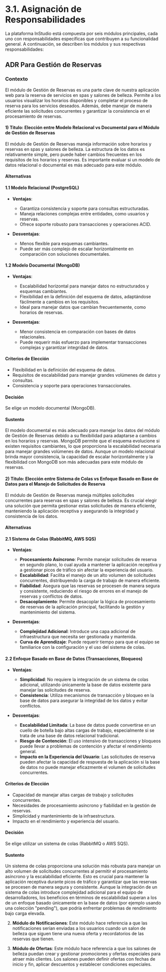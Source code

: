 # 3.1. Asignación de Responsabilidades

La plataforma InStudio está compuesta por seis módulos principales, cada uno con responsabilidades específicas que contribuyen a su funcionalidad general. A continuación, se describen los módulos y sus respectivas responsabilidades:

## ADR Para Gestión de Reservas

### Contexto

El módulo de Gestión de Reservas es una parte clave de nuestra aplicación web para la reserva de servicios en spas y salones de belleza. Permite a los usuarios visualizar los horarios disponibles y completar el proceso de reserva para los servicios deseados. Además, debe manejar de manera eficiente las solicitudes concurrentes y garantizar la consistencia en el procesamiento de reservas.

#### 1) Titulo: Elección entre Modelo Relacional vs Documental para el Módulo de Gestión de Reservas

El módulo de Gestión de Reservas maneja información sobre horarios y reservas en spas y salones de belleza. La estructura de los datos es relativamente simple, pero puede haber cambios frecuentes en los requisitos de los horarios y reservas. Es importante evaluar si un modelo de datos relacional o documental es más adecuado para este módulo.

#### Alternativas

#### 1.1 Modelo Relacional (PostgreSQL)

- **Ventajas**:
  - Garantiza consistencia y soporte para consultas estructuradas.
  - Maneja relaciones complejas entre entidades, como usuarios y reservas.
  - Ofrece soporte robusto para transacciones y operaciones ACID.

- **Desventajas**:
  - Menos flexible para esquemas cambiantes.
  - Puede ser más complejo de escalar horizontalmente en comparación con soluciones documentales.

#### 1.2 Modelo Documental (MongoDB)

- **Ventajas**:
  - Escalabilidad horizontal para manejar datos no estructurados y esquemas cambiantes.
  - Flexibilidad en la definición del esquema de datos, adaptándose fácilmente a cambios en los requisitos.
  - Ideal para manejar datos que cambian frecuentemente, como horarios de reservas.

- **Desventajas**:
  - Menor consistencia en comparación con bases de datos relacionales.
  - Puede requerir más esfuerzo para implementar transacciones complejas y garantizar integridad de datos.

#### Criterios de Elección

- Flexibilidad en la definición del esquema de datos.
- Requisitos de escalabilidad para manejar grandes volúmenes de datos y consultas.
- Consistencia y soporte para operaciones transaccionales.

#### Decisión

Se elige un modelo documental (MongoDB).

#### Sustento
El modelo documental es más adecuado para manejar los datos del módulo de Gestión de Reservas debido a su flexibilidad para adaptarse a cambios en los horarios y reservas. MongoDB permite que el esquema evolucione si existen requisitos cambiantes, lo que proporciona la escalabilidad necesaria para manejar grandes volúmenes de datos. Aunque un modelo relacional brinda mayor consistencia, la capacidad de escalar horizontalmente y la flexibilidad con MongoDB son más adecuadas para este módulo de reservas.

#### 2) Titulo: Elección entre Sistema de Colas vs Enfoque Basado en Base de Datos para el Manejo de Solicitudes de Reserva

El módulo de Gestión de Reservas maneja múltiples solicitudes concurrentes para reservas en spas y salones de belleza. Es crucial elegir una solución que permita gestionar estas solicitudes de manera eficiente, manteniendo la aplicación receptiva y asegurando la integridad y consistencia de los datos.

####  Alternativas

#### 2.1 Sistema de Colas (RabbitMQ, AWS SQS)

- **Ventajas**:
  - **Procesamiento Asíncrono**: Permite manejar solicitudes de reserva en segundo plano, lo cual ayuda a mantener la aplicación receptiva y a gestionar picos de tráfico sin afectar la experiencia del usuario.
  - **Escalabilidad**: Facilita el manejo de un alto volumen de solicitudes concurrentes, distribuyendo la carga de trabajo de manera eficiente.
  - **Fiabilidad**: Asegura que las reservas se procesen de manera segura y consistente, reduciendo el riesgo de errores en el manejo de reservas y conflictos de datos.
  - **Desacoplamiento**: Permite desacoplar la lógica de procesamiento de reservas de la aplicación principal, facilitando la gestión y mantenimiento del sistema.

- **Desventajas**:
  - **Complejidad Adicional**: Introduce una capa adicional de infraestructura que necesita ser gestionada y mantenida.
  - **Curva de Aprendizaje**: Puede requerir tiempo para que el equipo se familiarice con la configuración y el uso del sistema de colas.

#### 2.2 Enfoque Basado en Base de Datos (Transacciones, Bloqueos)
- **Ventajas**:
  - **Simplicidad**: No requiere la integración de un sistema de colas adicional, utilizando únicamente la base de datos existente para manejar las solicitudes de reserva.
  - **Consistencia**: Utiliza mecanismos de transacción y bloqueo en la base de datos para asegurar la integridad de los datos y evitar conflictos.

- **Desventajas**:
  - **Escalabilidad Limitada**: La base de datos puede convertirse en un cuello de botella bajo altas cargas de trabajo, especialmente si se trata de una base de datos relacional tradicional.
  - **Riesgo de Contención**: El uso intensivo de transacciones y bloqueos puede llevar a problemas de contención y afectar el rendimiento general.
  - **Impacto en la Experiencia del Usuario**: Las solicitudes de reserva pueden afectar la capacidad de respuesta de la aplicación si la base de datos no puede manejar eficazmente el volumen de solicitudes concurrentes.

####  Criterios de Elección
-  Capacidad de manejar altas cargas de trabajo y solicitudes concurrentes.
- Necesidades de procesamiento asíncrono y fiabilidad en la gestión de reservas.
- Simplicidad y mantenimiento de la infraestructura.
- Impacto en el rendimiento y experiencia del usuario.
  
####  Decisión
Se elige utilizar un sistema de colas (RabbitMQ o AWS SQS).

####  Sustento
Un sistema de colas proporciona una solución más robusta para manejar un alto volumen de solicitudes concurrentes al permitir el procesamiento asíncrono y la escalabilidad eficiente. Esto es crucial para mantener la aplicación receptiva durante picos de tráfico y garantizar que las reservas se procesen de manera segura y consistente. Aunque la integración de un sistema de colas introduce complejidad adicional para el equipo de desarrolladores, los beneficios en términos de escalabilidad superan a los de un enfoque basado únicamente en la base de datos (por ejemplo usando una colección "pending"), que podría enfrentar problemas de rendimiento bajo carga elevada.

2. **Módulo de Notificaciones**: Este módulo hace referencia a que las notificaciones serían enviadas a los usuarios cuando un salon de belleza que siguen tiene una nueva oferta y recordatorios de las reservas que tienen.

3. **Módulo de Ofertas**: Este módulo hace referencia a que los salones de belleza puedan crear y gestionar promociones y ofertas especiales para atraer más clientes. Los salones pueden definir ofertas con fechas de inicio y fin, aplicar descuentos y establecer condiciones especiales.
